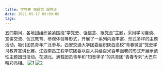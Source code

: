 ```yaml
---
title: 学党史 强信念 跟党走
date: 2021-05-17 00:00:00
tags:
---
```

五四期间，各地团组织紧紧围绕“学党史、强信念、跟党走”主题，采用学习座谈、宣讲交流、仪式教育、参观体验等形式，开展了一系列内涵丰富、形式多样的主题活动，吸引团员青年广泛参与。西安交通大学团委组织陕西高校“青春微言”党史学习教育宣讲比赛。江西南昌工程学院团委以百人共绘百米百年画卷的形式开展示范性主题团日活动。在湖北，满载团员青年和“知音学子”的共青团“青春专列”大巴车精彩亮相。
![1](1.jpg)
![2](2.jpg)